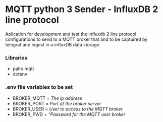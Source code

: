 # MQTT python 3 Sender - InfluxDB 2 line protocol

Aplication for development and test the influxdb 2 line protocol configurations to send
to a MQTT broker that and to be captuired by telegraf and ingest in a influxDB data storage.

### Libraries

- paho.mqtt
- dotenv

### .env file variables to be set

- BROKER_MQTT = _The ip address_
- BROKER_PORT = _Port of the broker server_
- BROKER_USER = _User to access to the MQTT broker_
- BROKER_PWD = _"Password for the MQTT user broker_